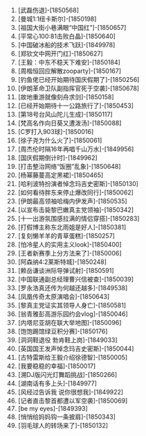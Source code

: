 
1. [武磊伤退]-[1850568]
1. [曼城1:1纽卡斯尔]-[1850198]
1. [祖国大街小巷满眼“中国红”]-[1850657]
1. [平常心100:81击败白晶]-[1850640]
1. [中国破冰船的技术飞跃]-[1849978]
1. [郑钦文中网开门红]-[1850627]
1. [王毅：中东不稳天下难安]-[1850184]
1. [周楷恒回应解散zooparty]-[1850167]
1. [钓鱼佬已经开始期待国庆假期了]-[1850256]
1. [伊朗革命卫队副指挥官死于空袭]-[1850678]
1. [故地重游就像刻舟求剑]-[1850158]
1. [已经开始期待十一公路旅行了]-[1850453]
1. [第18号台风山陀儿生成]-[1850117]
1. [梵高名作向日葵又遭泼汤]-[1850088]
1. [C罗打入903球]-[1850016]
1. [徐子尧为什么火了]-[1850061]
1. [周杰伦时隔16年再唱千山万水]-[1849956]
1. [国庆假期倒计时]-[1849962]
1. [打击整治网络“饭圈”乱象]-[1850648]
1. [杨幂藤蔓高定黑裙]-[1850465]
1. [哈利波特扮演者悼念玛吉史密斯]-[1850130]
1. [如何看待胖东来停止爆改同行]-[1850062]
1. [伊朗最高领袖哈梅内伊发声]-[1850535]
1. [以宣布击毙黎巴嫩真主党领袖]-[1850342]
1. [十一出游氛围感拉满的情侣穿搭]-[1850283]
1. [打假博主称东北雨姐是好人]-[1850381]
1. [复刻懒羊羊的青草蛋糕]-[1850257]
1. [怕冷星人的实用主义look]-[1850400]
1. [王者新赛季上分方法来了]-[1850006]
1. [阿森纳4:2莱斯特城]-[1850248]
1. [赖岳谦谈洲际导弹试射]-[1850591]
1. [中国联通副总经理曹兴信被查]-[1850039]
1. [罗永浩真还传为何越还越多]-[1849538]
1. [凤凰传奇太原演唱会]-[1850643]
1. [黎真主党证实其领导人身亡]-[1850581]
1. [翁青雅彭高游乐园约会vlog]-[1850046]
1. [内塔尼亚胡在联大举地图]-[1850096]
1. [饱饱踢馆绿豆积分赛]-[1850176]
1. [洞洞鞋退役 勃肯鞋上岗]-[1849033]
1. [英国国王发声悼念玛吉史密斯]-[1850044]
1. [古特雷斯给王毅介绍徐德智]-[1850005]
1. [我要稳稳的幸福]-[1850017]
1. [溯DJ版闪光灯舞蹈挑战]-[1850266]
1. [湖南话有多上头]-[1849977]
1. [风经过告诉我 说你很想我]-[1849922]
1. [记者直击黎首都遭以军空袭]-[1850069]
1. [be my eyes]-[1849393]
1. [悄悄给妈妈钩一条披肩]-[1850343]
1. [羽毛球人的转场来了]-[1850132]